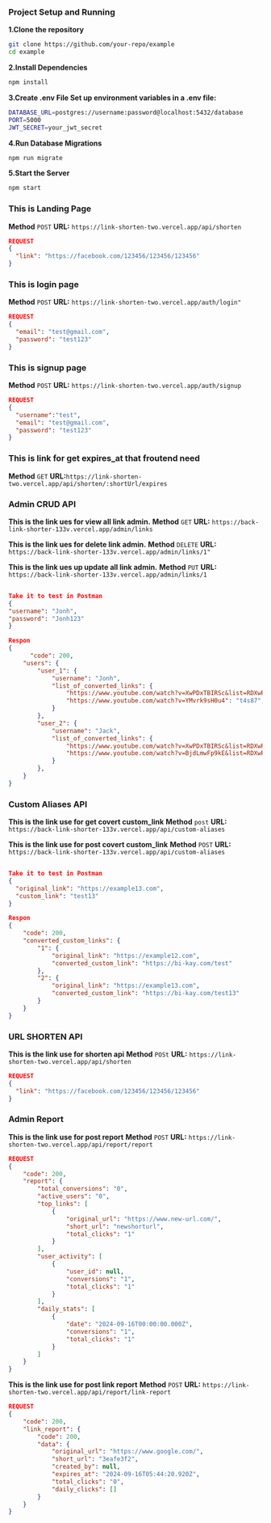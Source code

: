### Project Setup and Running
**1.Clone the repository**
```bash
git clone https://github.com/your-repo/example
cd example
```
**2.Install Dependencies**
```bash
npm install
```
**3.Create .env File Set up environment variables in a .env file:**
```bash
DATABASE_URL=postgres://username:password@localhost:5432/database
PORT=5000
JWT_SECRET=your_jwt_secret

```
**4.Run Database Migrations**
```bash
npm run migrate
```
**5.Start the Server**
```bash
npm start
```
### This is Landing Page
**Method** `POST`
**URL:** `https://link-shorten-two.vercel.app/api/shorten`
```json
REQUEST
{
  "link": "https://facebook.com/123456/123456/123456"
}
```

### This is login page
**Method** `POST`
**URL:** `https://link-shorten-two.vercel.app/auth/login"`
```json
REQUEST
{
  "email": "test@gmail.com",
  "password": "test123"
}
```

### This is signup page
**Method** `POST`
**URL:** `https://link-shorten-two.vercel.app/auth/signup`
```json
REQUEST
{
  "username":"test",
  "email": "test@gmail.com",
  "password": "test123"
}
```

### This is link for get expires_at that froutend need
**Method** `GET`
**URL:**`https://link-shorten-two.vercel.app/api/shorten/:shortUrl/expires`


### Admin CRUD API

**This is the link ues for view all link admin.**
**Method** `GET`
**URL:** `https://back-link-shorter-133v.vercel.app/admin/links`


**This is the link ues for delete link admin.**
**Method** `DELETE`
**URL:** `https://back-link-shorter-133v.vercel.app/admin/links/1"`

**This is the link ues up update all link admin.**
**Method** `PUT`
**URL:** `https://back-link-shorter-133v.vercel.app/admin/links/1`

```json

Take it to test in Postman
{
"username": "Jonh",
"password": "Jonh123"
}

Respon
{
      "code": 200,
    "users": {
        "user_1": {
            "username": "Jonh",
            "list_of_converted_links": {
                "https://www.youtube.com/watch?v=XwPDxTBIRSc&list=RDXwPDxTBIRSc&start_radio=1": "i4agj",
                "https://www.youtube.com/watch?v=YMvrk9sH0u4": "t4s87",
            }
        },
        "user_2": {
            "username": "Jack",
            "list_of_converted_links": {
                "https://www.youtube.com/watch?v=XwPDxTBIRSc&list=RDXwPDxTBIRSc&start_radio=1": "https://short.ly/0g9w8",
                "https://www.youtube.com/watch?v=BjdLmwFp9kE&list=RDXwPDxTBIRSc&index=5": "https://short.ly/khwdh"
            }
        },
    }
}
```


### Custom Aliases API

**This is the link use for get covert custom_link**
**Method** `post`
**URL:** `https://back-link-shorter-133v.vercel.app/api/custom-aliases`

**This is the link use for post covert custom_link**
**Method** `POST`
**URL:** `https://back-link-shorter-133v.vercel.app/api/custom-aliases`


```json

Take it to test in Postman
{
  "original_link": "https://example13.com",
  "custom_link": "test13"
}

Respon
{
    "code": 200,
    "converted_custom_links": {
        "1": {
            "original_link": "https://example12.com",
            "converted_custom_link": "https://bi-kay.com/test"
        },
        "2": {
            "original_link": "https://example13.com",
            "converted_custom_link": "https://bi-kay.com/test13"
        }
    }
}
```

### URL SHORTEN API

**This is the link use for shorten api**
**Method** `POSt`
**URL:** `https://link-shorten-two.vercel.app/api/shorten`
```json
REQUEST
{
  "link": "https://facebook.com/123456/123456/123456"
}
```
### Admin Report
**This is the link use for post report**
**Method** `POST`
**URL:** `https://link-shorten-two.vercel.app/api/report/report`
```json
REQUEST
{
    "code": 200,
    "report": {
        "total_conversions": "0",
        "active_users": "0",
        "top_links": [
            {
                "original_url": "https://www.new-url.com/",
                "short_url": "newshorturl",
                "total_clicks": "1"
            }
        ],
        "user_activity": [
            {
                "user_id": null,
                "conversions": "1",
                "total_clicks": "1"
            }
        ],
        "daily_stats": [
            {
                "date": "2024-09-16T00:00:00.000Z",
                "conversions": "1",
                "total_clicks": "1"
            }
        ]
    }
}

```
**This is the link use for post link report**
**Method** `POST`
**URL:** `https://link-shorten-two.vercel.app/api/report/link-report`
```json
REQUEST
{
    "code": 200,
    "link_report": {
        "code": 200,
        "data": {
            "original_url": "https://www.google.com/",
            "short_url": "3eafe3f2",
            "created_by": null,
            "expires_at": "2024-09-16T05:44:20.920Z",
            "total_clicks": "0",
            "daily_clicks": []
        }
    }
}
```
